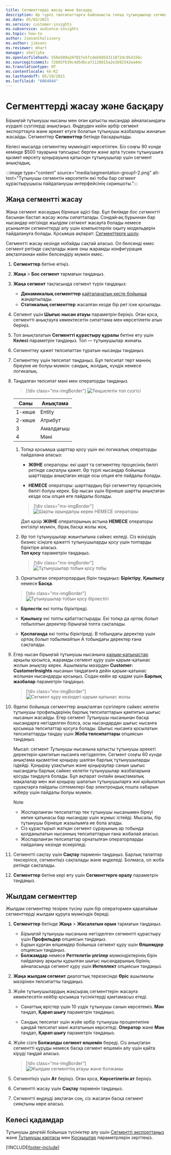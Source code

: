 ```yaml
---
title: Сегменттерді жасау және басқару
description: Әр түрлі төлсипаттарға байланысты топқа тұтынушылар сегменттерін жасаңыз.
ms.date: 05/03/2021
ms.service: customer-insights
ms.subservice: audience-insights
ms.topic: how-to
author: JimsonChalissery
ms.author: jimsonc
ms.reviewer: mhart
manager: shellyha
ms.openlocfilehash: 550e509a24701fe5fcdeb9d54311872dc954156c
ms.sourcegitcommit: 72603fb39c4d5dbca71128815a2e1692542ea4dc
ms.translationtype: HT
ms.contentlocale: kk-KZ
ms.lasthandoff: 05/19/2021
ms.locfileid: "6064944"
---
```

# <a name="create-and-manage-segments"></a>Сегменттерді жасау және басқару

Бірыңғай тұтынушы нысаны мен оған қатысты нысандар айналасындағы күрделі сүзгілерді анықтаңыз. Өңдеуден кейін әрбір сегмент экспорттауға және әрекет етуге болатын тұтынушы жазбалары жинағын жасайды. Сегменттер **Сегменттер** бетінде басқарылады. 

Келесі мысалда сегменттеу мүмкіндігі көрсетілген. Біз соңғы 90 күнде кемінде $500 тауарына тапсырыс берген *және* арта түскен тұтынушыға қызмет көрсету қоңырауына қатысқан тұтынушылар үшін сегмент анықтадық.

:::image type="content" source="media/segmentation-group1-2.png" alt-text="Тұтынушы сегментін көрсететін екі тобы бар сегмент құрастырушысы пайдаланушы интерфейсінің скриншоты.":::

## <a name="create-a-new-segment"></a>Жаңа сегментті жасау

Жаңа сегмент жасаудың бірнеше әдісі бар. Бұл бөлімде *бос сегментті* басынан бастап жасау жолы сипатталады. Сондай‑ақ бұрыннан бар нысандар негізінде *жылдам сегмент* жасауға болады немесе *ұсынылған сегменттерді* алу үшін компьютерлік оқыту модельдерін пайдалануға болады. Қосымша ақпарат: [Сегменттерге шолу](segments.md).

Сегментті жасау кезінде нобайды сақтай аласыз. Ол белсенді емес сегмент ретінде сақталады және оны жарамды конфигурация аяқталғаннан кейін белсендіру мүмкін емес.

1. **Сегменттер** бетіне өтіңіз.

1. **Жаңа** > **Бос сегмент** тармағын таңдаңыз.

1. **Жаңа сегмент** тақтасында сегмент түрін таңдаңыз:

   - **Динамикалық сегменттер** [қайталанатын кесте бойынша](segments.md#refresh-segments) жаңартылады.
   - **Статикалық сегменттер** жасалған кезде бір рет іске қосылады.

1. Сегмент үшін **Шығыс нысан атауы** параметрін беріңіз. Оған қоса, сегментті анықтауға көмектесетін сипаттама мен көрсетілетін атын беріңіз.

1. Топ анықталатын **Сегментті құрастыру құралы** бетіне өту үшін **Келесі** параметрін таңдаңыз. Топ — тұтынушылар жинағы.

1. Сегменттеу қажет төлсипаттан тұратын нысанды таңдаңыз.

1. Сегменттеу үшін төлсипат таңдаңыз. Бұл төлсипат төрт мәннің біреуіне ие болуы мүмкін: сандық, жолдық, күндік немесе логикалық.

1. Таңдалған төлсипат мәні мен операторды таңдаңыз.

   > [!div class="mx-imgBorder"]
   > ![Теңшелетін топ сүзгісі](media/customer-group-numbers.png "Тұтынушылар тобының сүзгісі")

   |Саны |Анықтама  |
   |---------|---------|
   |1-көше     |Entity          |
   |2-көше     |Атрибут          |
   |3    |Амалдағыш         |
   |4    |Мәні         |

   1. Топқа қосымша шарттар қосу үшін екі логикалық операторды пайдалана аласыз:

      - **ЖӘНЕ** операторы: екі шарт та сегменттеу процесінің бөлігі ретінде сақталуы қажет. Әр түрлі нысандар бойынша шарттарды анықтаған кезде осы опция өте пайдалы болады.

      - **НЕМЕСЕ** операторы: шарттардың бірі сегменттеу процесінің бөлігі болуы керек. Бір нысан үшін бірнеше шартты анықтаған кезде осы опция өте пайдалы болады.

      > [!div class="mx-imgBorder"]
      > ![Шарты орындалуы керек НЕМЕСЕ операторы](media/segmentation-either-condition.png "Шарты орындалуы керек НЕМЕСЕ операторы")

      Дәл қазір **ЖӘНЕ** операторының астына **НЕМЕСЕ** операторы енгізілуі мүмкін, бірақ басқа жолы жоқ.

   1. Әр топ тұтынушылар жиынтығына сәйкес келеді. Сіз өзіңіздің бизнес ісіңізге қажетті тұтынушыларды қосу үшін топтарды біріктіре аласыз.    
   **Топ қосу** параметрін таңдаңыз.

      > [!div class="mx-imgBorder"]
      > ![Тұтынушылар тобын қосу тобы](media/customer-group-add-group.png "Тұтынушылар тобын қосу тобы")

   1. Орнатылған операторлардың бірін таңдаңыз: **Біріктіру**, **Қиылысу** немесе **Басқа**.

   > [!div class="mx-imgBorder"]
   > ![Тұтынушылар тобын қосу бірлестігі](media/customer-group-union.png "Тұтынушылар тобын қосу бірлестігі")

   - **Бірлестік** екі топты біріктіреді.

   - **Қиылысу** екі топты қабаттастырады. Екі топқа да *ортақ болып табылатын* деректер бірыңғай топта сақталады.

   - **Қоспағанда** екі топты біріктіреді. B тобындағы деректер үшін *ортақ болып табылмайтын* A тобындағы деректер ғана сақталады.

1. Егер нысан бірыңғай тұтынушы нысанына [қарым-қатынастар](relationships.md) арқылы қосылса, жарамды сегмент құру үшін қарым-қатынас жолын анықтау керек. Ашылмалы мәзірден **Customer: CustomerInsights** нысанын таңдағанға дейін қарым-қатынас жолынан нысандарды қосыңыз. Содан кейін әр қадам үшін **Барлық жазбалар** параметрін таңдаңыз.

   > [!div class="mx-imgBorder"]
   > ![Сегмент құру кезіндегі қарым-қатынас жолы](media/segments-multiple-relationships.png "Сегмент құру кезіндегі қарым-қатынас жолы")

1. Әдепкі бойынша сегменттер анықталған сүзгілерге сәйкес келетін тұтынушы профильдерінің барлық төлсипаттарын қамтитын шығыс нысанын жасайды. Егер сегмент *Тұтынушы* нысанынан басқа нысандарға негізделген болса, осы нысандардан шығыс нысанға қосымша төлсипаттар қосуға болады. Шығыс нысанға қосылатын төлсипаттарды таңдау үшін **Жоба төлсипаттары** опциясын таңдаңыз.  
  
   Мысал: сегмент *Тұтынушы* нысанына қатысты тұтынушы әрекеті деректерін қамтитын нысанға негізделген. Сегмент соңғы 60 күнде анықтама қызметіне қоңырау шалған барлық тұтынушыларды іздейді. Қоңырау ұзақтығын және қоңыраулар санын шығыс нысандағы барлық сәйкес келетін тұтынушылар жазбаларына қосуды таңдауға болады. Бұл ақпарат онлайн анықтамалық мақалалар мен жиі қоңырау шалатын тұтынушыларға жиі қойылатын сұрақтарға пайдалы сілтемелері бар электрондық пошта хабарын жіберу үшін пайдалы болуы мүмкін.

   > [!NOTE]
   > - Жоспарланған төлсипаттар тек тұтынушы нысанымен біреуі көпке қатынасы бар нысандар үшін жұмыс істейді. Мысалы, бір тұтынушы бірнеше жазылымға ие бола алады.
   > - Сіз құрастырып жатқан сегмент сұрауының әр тобында қолданылатын нысанның төлсипаттарын ғана жобалай аласыз.
   > - Жоспарланған төлсипаттар орнатылған операторларды пайдалану кезінде ескеріледі.

1. Сегментті сақтау үшін **Сақтау** пәрменін таңдаңыз. Барлық талаптар тексерілсе, сегментіңіз сақталады және өңделеді. Болмаса, ол жоба ретінде сақталады.

1. **Сегменттер** бетіне кері өту үшін **Сегменттерге оралу** параметрін таңдаңыз.



## <a name="quick-segments"></a>Жылдам сегменттер

Жылдам сегменттер тезірек түсіну үшін бір оператормен қарапайым сегменттерді жылдам құруға мүмкіндік береді.

1. **Сегменттер** бетінде **Жаңа** > **Жасалатын орын** тармағын таңдаңыз.

   - *Бірыңғай тұтынушы* нысанына негізделген сегментті құрастыру үшін **Профильдер** опциясын таңдаңыз.
   - Бұрын құрған өлшемдер бойынша сегмент құру үшін **Өлшемдер** опциясын таңдаңыз.
   - **Болжамдар** немесе **Реттелетін үлгілер** мүмкіндіктерінің бірін пайдалану арқылы құрылған шығыс нысандарының бірінің айналасында сегмент құру үшін **Интеллект** опциясын таңдаңыз.

2. **Жаңа жылдам сегмент** диалогтық терезесінде **Өріс** ашылмалы мәзірінен төлсипатты таңдаңыз.

3. Жүйе тұтынушылардың жақсырақ сегменттерін жасауға көмектесетін кейбір қосымша түсініктерді қамтамасыз етеді.
   - Санаттық өрістер үшін 10 үздік тұтынушы санын көрсетеміз. **Мән** таңдап, **Қарап шығу** параметрін таңдаңыз.

   - Сандық төлсипат үшін жүйе әрбір тұтынушы процентиліне қандай төлсипат мәні жататынын көрсетеді. **Оператор** және **Мән** таңдап, **Қарап шығу** параметрін таңдаңыз.

4. Жүйе сізге **Болжалды сегмент өлшемін** береді. Сіз анықтаған сегментті құруды немесе басқа сегмент өлшемін алу үшін қайта кіруді таңдай аласыз.

    > [!div class="mx-imgBorder"]
    > ![Жылдам сегменттің атауы және болжамы](media/quick-segment-name.png "Жылдам сегменттің атауы және болжамы")

5. Сегментіңіз үшін **Ат** беріңіз. Оған қоса, **Көрсетілетін ат** беріңіз.

6. Сегментті жасау үшін **Сақтау** пәрменін таңдаңыз.

7. Сегментті өңдеуді аяқтаған соң, сіз жасаған басқа сегмент сияқтыны көре аласыз.

## <a name="next-steps"></a>Келесі қадамдар

Тұтынушы деңгейі бойынша түсініктер алу үшін [Сегментті экспорттаңыз](export-destinations.md) және [Тұтынушы картасы](customer-card-add-in.md) мен [Қосқыштар](export-power-bi.md) параметрлерін зерттеңіз.

[!INCLUDE[footer-include](../includes/footer-banner.md)]
